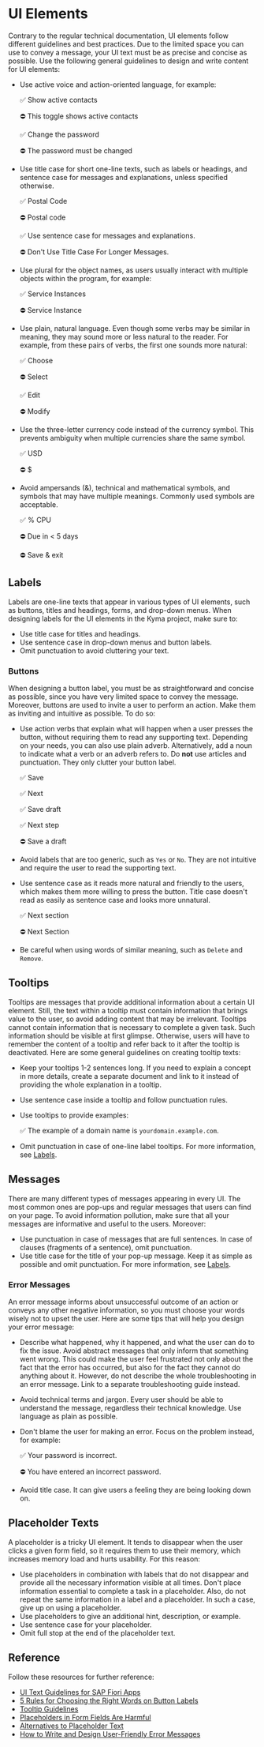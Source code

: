 # UI Elements

Contrary to the regular technical documentation, UI elements follow different guidelines and best practices. Due to the limited space you can use to convey a message, your UI text must be as precise and concise as possible. Use the following general guidelines to design and write content for UI elements:

- Use active voice and action-oriented language, for example:

  ✅ Show active contacts

  ⛔️ This toggle shows active contacts

  ✅ Change the password

  ⛔️ The password must be changed

- Use title case for short one-line texts, such as labels or headings, and sentence case for messages and explanations, unless specified otherwise.

  ✅ Postal Code

  ⛔️ Postal code

  ✅ Use sentence case for messages and explanations.

  ⛔️ Don't Use Title Case For Longer Messages.

- Use plural for the object names, as users usually interact with multiple objects within the program, for example:

  ✅ Service Instances

  ⛔️ Service Instance

- Use plain, natural language. Even though some verbs may be similar in meaning, they may sound more or less natural to the reader. For example, from these pairs of verbs, the first one sounds more natural:

  ✅ Choose

  ⛔️ Select

  ✅ Edit

  ⛔️ Modify

- Use the three-letter currency code instead of the currency symbol. This prevents ambiguity when multiple currencies share the same symbol.

  ✅ USD

  ⛔️ $

- Avoid ampersands (&), technical and mathematical symbols, and symbols that may have multiple meanings. Commonly used symbols are acceptable.

  ✅ % CPU

  ⛔️ Due in < 5 days

  ⛔️ Save & exit

## Labels

Labels are one-line texts that appear in various types of UI elements, such as buttons, titles and headings, forms, and drop-down menus. When designing labels for the UI elements in the Kyma project, make sure to:

- Use title case for titles and headings.
- Use sentence case in drop-down menus and button labels.
- Omit punctuation to avoid cluttering your text.

### Buttons

When designing a button label, you must be as straightforward and concise as possible, since you have very limited space to convey the message. Moreover, buttons are used to invite a user to perform an action. Make them as inviting and intuitive as possible. To do so:

- Use action verbs that explain what will happen when a user presses the button, without requiring them to read any supporting text. Depending on your needs, you can also use plain adverb. Alternatively, add a noun to indicate what a verb or an adverb refers to. Do **not** use articles and punctuation. They only clutter your button label.

  ✅ Save

  ✅ Next

  ✅ Save draft

  ✅ Next step

  ⛔️ Save a draft

- Avoid labels that are too generic, such as `Yes` or `No`. They are not intuitive and require the user to read the supporting text.  
- Use sentence case as it reads more natural and friendly to the users, which makes them more willing to press the button. Title case doesn't read as easily as sentence case and looks more unnatural.

  ✅ Next section

  ⛔️ Next Section

- Be careful when using words of similar meaning, such as `Delete` and `Remove`.

## Tooltips

Tooltips are messages that provide additional information about a certain UI element. Still, the text within a tooltip must contain information that brings value to the user, so avoid adding content that may be irrelevant. Tooltips cannot contain information that is necessary to complete a given task. Such information should be visible at first glimpse. Otherwise, users will have to remember the content of a tooltip and refer back to it after the tooltip is deactivated. Here are some general guidelines on creating tooltip texts:

- Keep your tooltips 1-2 sentences long. If you need to explain a concept in more details, create a separate document and link to it instead of providing the whole explanation in a tooltip.
- Use sentence case inside a tooltip and follow punctuation rules.
- Use tooltips to provide examples:

  ✅ The example of a domain name is `yourdomain.example.com`.

- Omit punctuation in case of one-line label tooltips. For more information, see [Labels](#labels).

## Messages

There are many different types of messages appearing in every UI. The most common ones are pop-ups and regular messages that users can find on your page. To avoid information pollution, make sure that all your messages are informative and useful to the users. Moreover:

- Use punctuation in case of messages that are full sentences. In case of clauses (fragments of a sentence), omit punctuation.
- Use title case for the title of your pop-up message. Keep it as simple as possible and omit punctuation. For more information, see [Labels](#labels).

### Error Messages

An error message informs about unsuccessful outcome of an action or conveys any other negative information, so you must choose your words wisely not to upset the user. Here are some tips that will help you design your error message:  

- Describe what happened, why it happened, and what the user can do to fix the issue. Avoid abstract messages that only inform that something went wrong. This could make the user feel frustrated not only about the fact that the error has occurred, but also for the fact they cannot do anything about it. However, do not describe the whole troubleshooting in an error message. Link to a separate troubleshooting guide instead.
- Avoid technical terms and jargon. Every user should be able to understand the message, regardless their technical knowledge. Use language as plain as possible.  
- Don't blame the user for making an error. Focus on the problem instead, for example:

  ✅ Your password is incorrect.
  
  ⛔️ You have entered an incorrect password.

- Avoid title case. It can give users a feeling they are being looking down on.

## Placeholder Texts

A placeholder is a tricky UI element. It tends to disappear when the user clicks a given form field, so it requires them to use their memory, which increases memory load and hurts usability. For this reason:

- Use placeholders in combination with labels that do not disappear and provide all the necessary information visible at all times. Don't place information essential to complete a task in a placeholder. Also, do not repeat the same information in a label and a placeholder. In such a case, give up on using a placeholder.
- Use placeholders to give an additional hint, description, or example.
- Use sentence case for your placeholder.
- Omit full stop at the end of the placeholder text.

## Reference

Follow these resources for further reference:

- [UI Text Guidelines for SAP Fiori Apps](https://experience.sap.com/internal/fiori-design-web/ui-text-guidelines-for-sap-fiori/)
- [5 Rules for Choosing the Right Words on Button Labels](https://uxmovement.medium.com/5-rules-for-choosing-the-right-words-on-button-labels-dc3f74c2c2a3)
- [Tooltip Guidelines](https://www.nngroup.com/articles/tooltip-guidelines/)
- [Placeholders in Form Fields Are Harmful](https://www.nngroup.com/articles/form-design-placeholders/)
- [Alternatives to Placeholder Text](https://coyleandrew.medium.com/alternatives-to-placeholder-text-13f430abc56f)
- [How to Write and Design User-Friendly Error Messages](https://xd.adobe.com/ideas/process/information-architecture/error-message-design-ux/)
